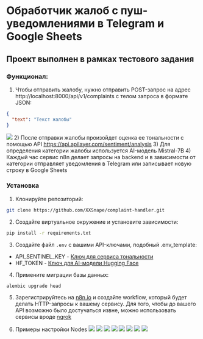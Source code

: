 # Обработчик жалоб с пуш-уведомлениями в Telegram и Google Sheets

## Проект выполнен в рамках тестового задания 

### Функционал:
1) Чтобы отправить жалобу, нужно отправить POST-запрос на адрес http://localhost:8000/api/v1/complaints с телом запроса в формате JSON:
```json
{
  "text": "Текст жалобы"
}
```
![](docs/postman.jpg)
2) После отправки жалобы произойдет оценка ее тональности с помощью API https://api.apilayer.com/sentiment/analysis
3) Для определения категории жалобы используется AI-модель Mistral-7B
4) Каждый час сервис n8n делает запросы на backend и в зависимости от категории отправляет уведомления в Telegram или записывает новую строку в Google Sheets

### Установка
1) Клонируйте репозиторий:
```sh
git clone https://github.com/XXSnape/complaint-handler.git
```
2) Создайте виртуальное окружение и установите зависимости:
```sh
pip install -r requirements.txt
```
3) Создайте файл `.env` с вашими API-ключами, подобный .env_template:
- API_SENTINEL_KEY - [Ключ для сервиса тональности](https://apilayer.com/marketplace/sentiment-api)
- HF_TOKEN - [Ключ для AI-модели Hugging Face](https://huggingface.co/settings/tokens)
4) Примените миграции базы данных:
```sh
alembic upgrade head
```
5) Зарегистрируйтесь на [n8n.io](https://n8n.io/) и создайте workflow, который будет делать HTTP-запросы к вашему сервису. Для того, чтобы до вашего API возможно было достучаться извне, можно использовать сервисы вроде [ngrok](https://ngrok.com/)

6) Примеры настройки Nodes
![](docs/workflow.jpg)
![](docs/schedule.jpg)
![](docs/http_get.jpg)
![](docs/split.jpg)
![](docs/if.jpg)
![](docs/tg.jpg)
![](docs/sheet.jpg)
![](docs/http_post.jpg)

